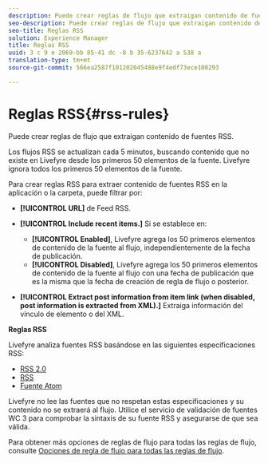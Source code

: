```yaml
---
description: Puede crear reglas de flujo que extraigan contenido de fuentes RSS.
seo-description: Puede crear reglas de flujo que extraigan contenido de fuentes RSS.
seo-title: Reglas RSS
solution: Experience Manager
title: Reglas RSS
uuid: 3 c 9 e 2069-bb 85-41 dc -8 b 35-6237642 a 538 a
translation-type: tm+mt
source-git-commit: 566ea2587f101202045488e9f4edf73ece100293

---
```



# Reglas RSS{#rss-rules}

Puede crear reglas de flujo que extraigan contenido de fuentes RSS.

Los flujos RSS se actualizan cada 5 minutos, buscando contenido que no existe en Livefyre desde los primeros 50 elementos de la fuente. Livefyre ignora todos los primeros 50 elementos de la fuente.

Para crear reglas RSS para extraer contenido de fuentes RSS en la aplicación o la carpeta, puede filtrar por:

* **[!UICONTROL URL]** de Feed RSS.
* **[!UICONTROL Include recent items.]** Si se establece en:

   * **[!UICONTROL Enabled]**, Livefyre agrega los 50 primeros elementos de contenido de la fuente al flujo, independientemente de la fecha de publicación.
   * **[!UICONTROL Disabled]**, Livefyre agrega los 50 primeros elementos de contenido de la fuente al flujo con una fecha de publicación que es la misma que la fecha de creación de regla de flujo o posterior.

* **[!UICONTROL Extract post information from item link (when disabled, post information is extracted from XML).]** Extraiga información del vínculo de elemento o del XML.

**Reglas RSS**

Livefyre analiza fuentes RSS basándose en las siguientes especificaciones RSS:

* [RSS 2.0](https://en.wikipedia.org/wiki/RSS)
* [RSS](https://en.wikipedia.org/wiki/Media_RSS)
* [Fuente Atom](https://validator.w3.org/feed/docs/atom.html)

Livefyre no lee las fuentes que no respetan estas especificaciones y su contenido no se extraerá al flujo. Utilice el servicio de validación de fuentes WC 3 para comprobar la sintaxis de su fuente RSS y asegurarse de que sea válida.

Para obtener más opciones de reglas de flujo para todas las reglas de flujo, consulte [Opciones de regla de flujo para todas las reglas de flujo](../c-streams/c-stream-rule-options-for-all-stream-rules.md#c_stream_rule_options_for_all_stream_rules).
